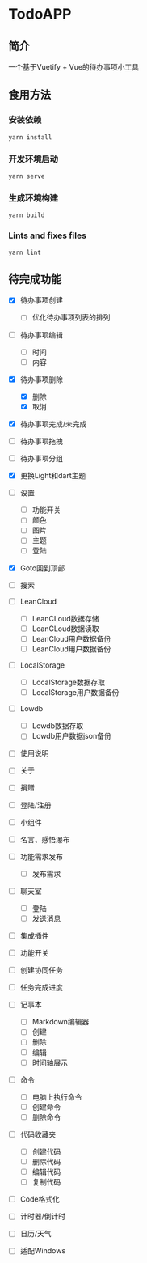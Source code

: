 # TodoAPP

## 简介

一个基于Vuetify + Vue的待办事项小工具

## 食用方法

### 安装依赖
```
yarn install
```

### 开发环境启动
```
yarn serve
```

### 生成环境构建
```
yarn build
```

### Lints and fixes files
```
yarn lint
```

## 待完成功能

- [x] 待办事项创建
  - [ ] 优化待办事项列表的排列
- [ ] 待办事项编辑
  - [ ] 时间
  - [ ] 内容
- [x] 待办事项删除
  - [x] 删除
  - [x] 取消
- [x] 待办事项完成/未完成
- [ ] 待办事项拖拽
- [ ] 待办事项分组
- [x] 更换Light和dart主题
- [ ] 设置
  - [ ] 功能开关
  - [ ] 颜色
  - [ ] 图片
  - [ ] 主题
  - [ ] 登陆
- [x] Goto回到顶部
- [ ] 搜索
- [ ] LeanCloud
  - [ ] LeanCLoud数据存储
  - [ ] LeanCLoud数据读取
  - [ ] LeanCloud用户数据备份
  - [ ] LeanCloud用户数据备份
- [ ] LocalStorage
  - [ ] LocalStorage数据存取
  - [ ] LocalStorage用户数据备份
- [ ] Lowdb
  - [ ] Lowdb数据存取
  - [ ] Lowdb用户数据json备份
- [ ] 使用说明
- [ ] 关于
- [ ] 捐赠
- [ ] 登陆/注册
- [ ] 小组件
- [ ] 名言、感悟瀑布
- [ ] 功能需求发布
  - [ ] 发布需求
- [ ] 聊天室
  - [ ] 登陆
  - [ ] 发送消息
- [ ] 集成插件
- [ ] 功能开关
- [ ] 创建协同任务
- [ ] 任务完成进度
- [ ] 记事本
  - [ ] Markdown编辑器
  - [ ] 创建
  - [ ] 删除
  - [ ] 编辑
  - [ ] 时间轴展示
- [ ] 命令
  - [ ] 电脑上执行命令
  - [ ] 创建命令
  - [ ] 删除命令
- [ ] 代码收藏夹
  - [ ] 创建代码
  - [ ] 删除代码
  - [ ] 编辑代码
  - [ ] 复制代码
- [ ] Code格式化
- [ ] 计时器/倒计时
- [ ] 日历/天气
- [ ] 适配Windows

